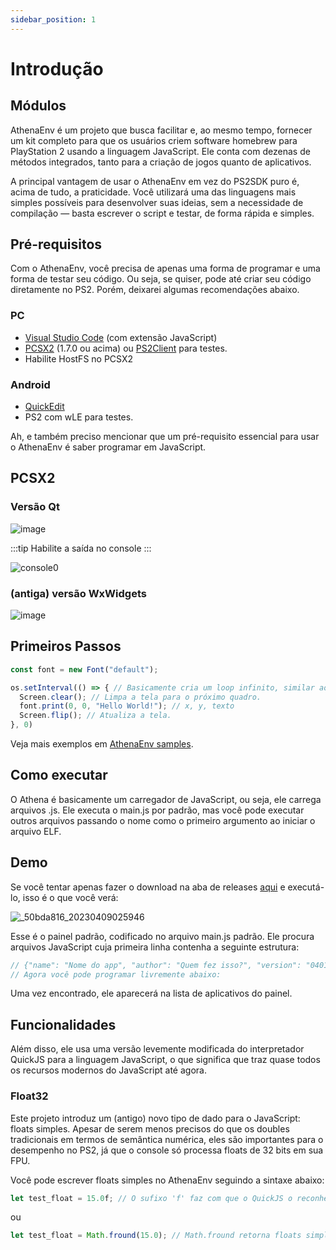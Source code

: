 ```yaml
---
sidebar_position: 1
---
```


# Introdução

## Módulos

AthenaEnv é um projeto que busca facilitar e, ao mesmo tempo, fornecer um kit completo para que os usuários criem software homebrew para PlayStation 2 usando a linguagem JavaScript. Ele conta com dezenas de métodos integrados, tanto para a criação de jogos quanto de aplicativos.

A principal vantagem de usar o AthenaEnv em vez do PS2SDK puro é, acima de tudo, a praticidade. Você utilizará uma das linguagens mais simples possíveis para desenvolver suas ideias, sem a necessidade de compilação — basta escrever o script e testar, de forma rápida e simples.

## Pré-requisitos

Com o AthenaEnv, você precisa de apenas uma forma de programar e uma forma de testar seu código. Ou seja, se quiser, pode até criar seu código diretamente no PS2. Porém, deixarei algumas recomendações abaixo.

### PC
  - [Visual Studio Code](https://code.visualstudio.com/) (com extensão JavaScript)
  - [PCSX2](https://github.com/ps2dev/ps2client) (1.7.0 ou acima) ou [PS2Client](https://github.com/ps2dev/ps2client) para testes.
  - Habilite HostFS no PCSX2

### Android
  - [QuickEdit](https://play.google.com/store/apps/details?id=com.rhmsoft.edit&hl=pt_BR&gl=US)
  - PS2 com wLE para testes.

Ah, e também preciso mencionar que um pré-requisito essencial para usar o AthenaEnv é saber programar em JavaScript.

## PCSX2

### Versão Qt

![image](https://github.com/DanielSant0s/AthenaEnv/assets/47725160/e90471f6-7ada-4176-88e8-8a9d2c1e7eb4)  

:::tip
Habilite a saída no console
:::

![console0](https://github.com/DanielSant0s/AthenaEnv/assets/47725160/7ced1570-0013-4072-ad01-66b8a63dab6e)

### (antiga) versão WxWidgets

![image](https://user-images.githubusercontent.com/47725160/145600021-b07dd873-137d-4364-91ec-7ace0b1936e2.png) 

## Primeiros Passos

```js
const font = new Font("default");

os.setInterval(() => { // Basicamente cria um loop infinito, similar ao while true (você também pode usá-lo).
  Screen.clear(); // Limpa a tela para o próximo quadro.
  font.print(0, 0, "Hello World!"); // x, y, texto
  Screen.flip(); // Atualiza a tela.
}, 0)
```

Veja mais exemplos em [AthenaEnv samples](https://github.com/DanielSant0s/AthenaEnv/tree/main/bin).

## Como executar

O Athena é basicamente um carregador de JavaScript, ou seja, ele carrega arquivos .js. Ele executa o main.js por padrão, mas você pode executar outros arquivos passando o nome como o primeiro argumento ao iniciar o arquivo ELF.

## Demo

Se você tentar apenas fazer o download na aba de releases [aqui](https://github.com/DanielSant0s/AthenaEnv/tags) e executá-lo, isso é o que você verá:

![_50bda816_20230409025946](https://user-images.githubusercontent.com/47725160/230757268-5968d7e0-79df-4e98-9c02-4ec5252e056f.png)

Esse é o painel padrão, codificado no arquivo main.js padrão. Ele procura arquivos JavaScript cuja primeira linha contenha a seguinte estrutura:

```js
// {"name": "Nome do app", "author": "Quem fez isso?", "version": "04012023", "icon": "app_icone.png", "file": "meu_app.js"}
// Agora você pode programar livremente abaixo:
```
Uma vez encontrado, ele aparecerá na lista de aplicativos do painel.

## Funcionalidades

Além disso, ele usa uma versão levemente modificada do interpretador QuickJS para a linguagem JavaScript, o que significa que traz quase todos os recursos modernos do JavaScript até agora.

### Float32

Este projeto introduz um (antigo) novo tipo de dado para o JavaScript: floats simples. Apesar de serem menos precisos do que os doubles tradicionais em termos de semântica numérica, eles são importantes para o desempenho no PS2, já que o console só processa floats de 32 bits em sua FPU.

Você pode escrever floats simples no AthenaEnv seguindo a sintaxe abaixo:

```js
let test_float = 15.0f; // O sufixo 'f' faz com que o QuickJS o reconheça como um float simples.
``` 
ou

```js
let test_float = Math.fround(15.0); // Math.fround retorna floats simples reais no Athena.
```